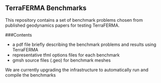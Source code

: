 ## TerraFERMA Benchmarks

This repository contains a set of benchmark problems chosen from published geodynamics papers for testing TerraFERMA. 

###Contents

* a pdf file briefly describing the benchmark problems and results using TerraFERMA 
*  representative tfml options files for each benchmark 
*  gmsh source files (.geo) for benchmark meshes

We are currently upgrading the infrastructure to automatically run and compile the benchmarks

